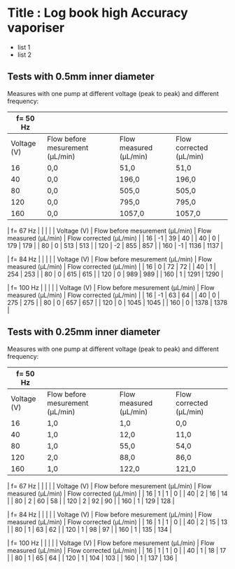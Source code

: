 # Title : Log book high Accuracy vaporiser

- list 1
- list 2

## Tests with 0.5mm inner diameter 

Measures with one pump at different voltage (peak to peak) and different frequency: 

| f= 50 Hz    |                                 |                        |                         |
|-------------|---------------------------------|------------------------|-------------------------|
| Voltage (V) | Flow before mesurement (µL/min) | Flow measured (µL/min) | Flow corrected (µL/min) |
| 16          | 0,0                             | 51,0                   | 51,0                    |
| 40          | 0,0                             | 196,0                  | 196,0                   |
| 80          | 0,0                             | 505,0                  | 505,0                   |
| 120         | 0,0                             | 795,0                  | 795,0                   |
| 160         | 0,0                             | 1057,0                 | 1057,0                  |

| f= 67 Hz    |                                 |                        |                         |
| Voltage (V) | Flow before mesurement (µL/min) | Flow measured (µL/min) | Flow corrected (µL/min) |
| 16          | -1                              | 39                     | 40                      |
| 40          | 0                               | 179                    | 179                     |
| 80          | 0                               | 513                    | 513                     |
| 120         | -2                              | 855                    | 857                     |
| 160         | -1                              | 1136                   | 1137                    |

| f= 84 Hz    |                                 |                        |                         |
| Voltage (V) | Flow before mesurement (µL/min) | Flow measured (µL/min) | Flow corrected (µL/min) |
| 16          | 0                               | 72                     | 72                      |
| 40          | 1                               | 254                    | 253                     |
| 80          | 0                               | 615                    | 615                     |
| 120         | 0                               | 989                    | 989                     |
| 160         | 1                               | 1291                   | 1290                    |

| f= 100 Hz   |                                 |                        |                         |
| Voltage (V) | Flow before mesurement (µL/min) | Flow measured (µL/min) | Flow corrected (µL/min) |
| 16          | -1                              | 63                     | 64                      |
| 40          | 0                               | 275                    | 275                     |
| 80          | 0                               | 657                    | 657                     |
| 120         | 0                               | 1045                   | 1045                    |
| 160         | 0                               | 1378                   | 1378                    |

## Tests with 0.25mm inner diameter 

Measures with one pump at different voltage (peak to peak) and different frequency: 

| f= 50 Hz    |                                 |                        |                         |
|-------------|---------------------------------|------------------------|-------------------------|
| Voltage (V) | Flow before mesurement (µL/min) | Flow measured (µL/min) | Flow corrected (µL/min) |
| 16          | 1,0                             | 1,0                    | 0,0                     |
| 40          | 1,0                             | 12,0                   | 11,0                    |
| 80          | 1,0                             | 55,0                   | 54,0                    |
| 120         | 2,0                             | 88,0                   | 86,0                    |
| 160         | 1,0                             | 122,0                  | 121,0                   |

| f= 67 Hz    |                                 |                        |                         |
| Voltage (V) | Flow before mesurement (µL/min) | Flow measured (µL/min) | Flow corrected (µL/min) |
| 16          | 1                               | 1                      | 0                       |
| 40          | 2                               | 16                     | 14                      |
| 80          | 2                               | 60                     | 58                      |
| 120         | 2                               | 92                     | 90                      |
| 160         | 1                               | 129                    | 128                     |

| f= 84 Hz    |                                 |                        |                         |
| Voltage (V) | Flow before mesurement (µL/min) | Flow measured (µL/min) | Flow corrected (µL/min) |
| 16          | 1                               | 1                      | 0                       |
| 40          | 2                               | 15                     | 13                      |
| 80          | 1                               | 63                     | 62                      |
| 120         | 1                               | 98                     | 97                      |
| 160         | 1                               | 135                    | 134                     |

| f= 100 Hz   |                                 |                        |                         |
| Voltage (V) | Flow before mesurement (µL/min) | Flow measured (µL/min) | Flow corrected (µL/min) |
| 16          | 1                               | 1                      | 0                       |
| 40          | 1                               | 18                     | 17                      |
| 80          | 1                               | 65                     | 64                      |
| 120         | 1                               | 104                    | 103                     |
| 160         | 1                               | 137                    | 136                     |

